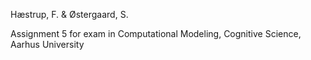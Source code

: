 Hæstrup, F. & Østergaard, S.

Assignment 5 for exam in Computational Modeling, Cognitive Science, Aarhus University
